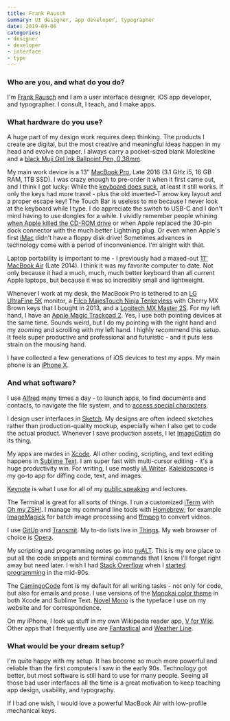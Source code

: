 ```yaml
---
title: Frank Rausch
summary: UI designer, app developer, typographer
date: 2019-09-06
categories:
- designer
- developer
- interface
- type
---
```


### Who are you, and what do you do?

I'm [Frank Rausch](https://frankrausch.com/ "Frank's website.") and I am a user interface designer, iOS app developer, and typographer. I consult, I teach, and I make apps.

### What hardware do you use?

A huge part of my design work requires deep thinking. The products I create are digital, but the most creative and meaningful ideas happen in my head and evolve on paper. I always carry a pocket-sized blank Moleskine and a [black Muji Gel Ink Ballpoint Pen, 0.38mm][gel-ink-ballpoint].

My main work device is a 13″ [MacBook Pro][macbook-pro], Late 2016 (3.1 GHz i5, 16 GB RAM, 1TB SSD). I was crazy enough to pre-order it when it first came out, and I think I got lucky: While the [keyboard does suck](https://daringfireball.net/linked/2017/10/17/johnston-macbook-keyboard "Gruber's article about Casey Johnston's piece on the newer MacBook Pro keyboards."), at least it still works. If only the keys had more travel - plus the old inverted-T arrow key layout and a proper escape key! The Touch Bar is useless to me because I never look at the keyboard while I type. I do appreciate the switch to USB-C and I don't mind having to use dongles for a while. I vividly remember people whining [when Apple killed the CD-ROM drive](https://en.wikipedia.org/wiki/MacBook_Air#First_generation "The Wikipedia entry for the first generation MacBook Air.") or when Apple replaced the 30-pin dock connector with the much better Lightning plug. Or even when Apple's first [iMac][] didn't have a floppy disk drive! Sometimes advances in technology come with a period of inconvenience. I'm alright with that.

Laptop portability is important to me - I previously had a maxed-out [11″ MacBook Air][macbook-air] (Late 2014). I think it was my favorite computer to date. Not only because it  had a much, much, much better keyboard than all current Apple laptops, but because it was so incredibly small and lightweight.
	
Whenever I work at my desk, the MacBook Pro is tethered to an [LG UltraFine 5K][ultrafine-5k] monitor, a [Filco MajesTouch Ninja Tenkeyless][majestouch-ninja-tenkeyless] with Cherry MX Brown keys that I bought in 2013, and a [Logitech MX Master 2S][mx-master-2s]. For my left hand, I have an [Apple Magic Trackpad 2][magic-trackpad-2]. Yes, I use both pointing devices at the same time. Sounds weird, but I do my pointing with the right hand and my zooming and scrolling with my left hand. I highly recommend this setup. It feels super productive and professional and futuristic - and it puts less strain on the mousing hand.

I have collected a few generations of iOS devices to test my apps. My main phone is an [iPhone X][iphone-x].

### And what software?

I use [Alfred][] many times a day - to launch apps, to find documents and contacts, to navigate the file system, and to [access special characters][typefacts-workflow].

I design user interfaces in [Sketch][]. My designs are often indeed sketches rather than production-quality mockup, especially when I also get to code the actual product. Whenever I save production assets, I let [ImageOptim][] do its thing.

My apps are mades in [Xcode][]. All other coding, scripting, and text editing happens in [Sublime Text][sublime-text]. I am super fast with multi-cursor editing - it's a huge productivity win. For writing, I use mostly [iA Writer][ia-writer]. [Kaleidoscope][] is my go-to app for diffing code, text, and images.

[Keynote][] is what I use for all of my [public speaking](https://frankrausch.com/#talks "A list of Frank's talks.") and lectures.

The Terminal is great for all sorts of things. I run a customized [iTerm][iterm2] with [Oh my ZSH!][oh-my-zsh]. I manage my command line tools with [Homebrew][]; for example [ImageMagick][] for batch image processing and [ffmpeg][] to convert videos.

I use [GitUp][] and [Transmit][]. My to-do lists live in [Things][]. My web browser of choice is [Opera][].

My scripting and programming notes go into [nvALT][]. This is my one place to put all the code snippets and terminal commands that I know I'll forget right away but need later.
I wish I had [Stack Overflow][stack-overflow] when I [started programming][visual-basic] in the mid-90s.

The [CamingoCode][] font is my default for all writing tasks - not only for code, but also for emails and prose. I use versions of the [Monokai color theme][monokai-pro] in both Xcode and Sublime Text. [Novel Mono][novel-mono] is the typeface I use on my website and for correspondence.

On my iPhone, I look up stuff in my own Wikipedia reader app, [V for Wiki][v-for-wikipedia-ios]. Other apps that I frequently use are [Fantastical][fantastical-ios] and [Weather Line][weather-line-ios].

### What would be your dream setup?

I'm quite happy with my setup. It has become so much more powerful and reliable than the first computers I saw in the early 90s. Technology got better, but most software is still hard to use for many people. Seeing all those bad user interfaces all the time is a great motivation to keep teaching app design, usability, and typography. 

If I had one wish, I would love a powerful MacBook Air with low-profile mechanical keys.

[alfred]: https://www.alfredapp.com/ "A launcher app for the Mac."
[camingocode]: https://janfromm.de/typefaces/camingocode/ "A font designed for source code."
[fantastical-ios]: http://web.archive.org/web/20230816150357/https://flexibits.com/fantastical "An alternative calendar app."
[ffmpeg]: http://www.ffmpeg.org/ "Comprehensive audio/video software."
[gel-ink-ballpoint]: https://www.muji.us/collections/pen-pencils "A ball-point pen."
[gitup]: https://gitup.co/ "A Git client."
[homebrew]: https://brew.sh/ "Command-line package manager for Mac OS X."
[ia-writer]: https://ia.net/topics/ia-writer-for-mac "A full-screen writing tool for the Mac."
[imac]: https://www.apple.com/imac-24/ "An all-in-one computer."
[imagemagick]: http://www.imagemagick.org/script/index.php "Image editing and converting software."
[imageoptim]: https://imageoptim.com/api "A Mac GUI wrapper for image optimising tools."
[iphone-x]: https://en.wikipedia.org/wiki/IPhone_X "A 5.8 inch smartphone."
[iterm2]: https://iterm2.com/ "An alternative terminal application for Mac OS X."
[kaleidoscope]: https://kaleidoscope.app/ "A file and image diff app for the Mac."
[keynote]: https://www.apple.com/keynote/ "Presentation software for the Mac."
[macbook-air]: https://www.apple.com/macbook-air/ "A very thin laptop."
[macbook-pro]: https://www.apple.com/macbook-pro/ "A laptop."
[magic-trackpad-2]: https://en.wikipedia.org/wiki/Magic_Trackpad_2 "A trackpad for desktop machines."
[majestouch-ninja-tenkeyless]: https://www.diatec.co.jp/en/det.php?prod_c=775 "A mechanical keyboard."
[monokai-pro]: https://monokai.pro/ "A colour scheme for text editors."
[mx-master-2s]: https://www.logitech.com/en-us/product/mx-master-2s-flow.html "A wireless mouse."
[novel-mono]: http://www.atlasfonts.com/typefaces/novel-mono/ "A font."
[nvalt]: https://brettterpstra.com/projects/nvalt/ "A fork of Notational Velocity with extra features."
[oh-my-zsh]: https://github.com/ohmyzsh/ohmyzsh "A framework of extensions and themes for the zsh shell."
[opera]: http://web.archive.org/web/20221227050003/https://www.opera.com/ "A cross-platform web browser."
[sketch]: https://www.sketch.com/ "A vector drawing application for Mac OS X."
[stack-overflow]: https://stackoverflow.com/ "A developer community."
[sublime-text]: http://www.sublimetext.com/ "A coder's text editor."
[things]: https://culturedcode.com/things/ "A task management application for the Mac."
[transmit]: https://panic.com/transmit/ "An FTP/SFTP client for the Mac."
[typefacts-workflow]: https://typefacts.com/en/blog/alfred-workflow "An Alfred workflow for displaying special characters."
[ultrafine-5k]: http://web.archive.org/web/20190711102445/https://www.apple.com/shop/product/HKN62LL/A/lg-ultrafine-5k-display "A 27 inch monitor."
[v-for-wikipedia-ios]: http://web.archive.org/web/20220127154843/https://apps.apple.com/app/id993435362 "A Wikipedia client."
[visual-basic]: https://en.wikipedia.org/wiki/Visual_Basic "A object-based programming language/IDE."
[weather-line-ios]: https://weatherlineapp.com/ "A weather app."
[xcode]: https://en.wikipedia.org/wiki/Xcode "An IDE for Mac developers."

